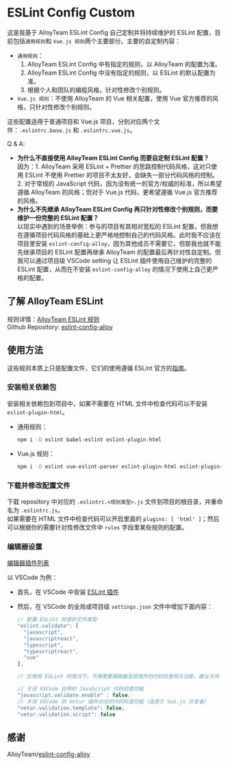# ESLint Config Custom

这是我基于 AlloyTeam ESLint Config 自己定制并将持续维护的 ESLint 配置，目前包括`通用规则`和 `Vue.js 规则`两个主要部分。主要的自定制内容：

* `通用规则`：
  1. AlloyTeam ESLint Config 中有指定的规则，以 AlloyTeam 的配置为准。
  2. AlloyTeam ESLint Config 中没有指定的规则，以 ESLint 的默认配置为准。
  3. 根据个人和团队的编程风格，针对性修改个别规则。
* `Vue.js 规则`：不使用 AlloyTeam 的 Vue 相关配置，使用 Vue 官方推荐的风格，只针对性修改个别规则。

这些配置适用于普通项目和 Vue.js 项目，分别对应两个文件：`.eslintrc.base.js` 和 `.eslintrc.vue.js`。  

Q & A:

* **为什么不直接使用 AlloyTeam ESLint Config 而要自定制 ESLint 配置？**  
因为：1. AlloyTeam 采用 ESLint + Prettier 的思路控制代码风格，这对只使用 ESLint 不使用 Prettier 的项目不太友好，会缺失一部分代码风格的控制。 2. 对于常规的 JavaScript 代码，因为没有统一的官方/权威的标准，所以希望遵循 AlloyTeam 的风格；但对于 Vue.js 代码，更希望遵循 Vue.js 官方推荐的风格。  
* **为什么不先继承 AlloyTeam ESLint Config 再只针对性修改个别规则，而要维护一份完整的 ESLint 配置？**  
以现实中遇到的场景举例：参与的项目有其相对宽松的 ESLint 配置，但我想在遵循项目代码风格的基础上更严格地控制自己的代码风格。此时我不应该在项目里安装 `eslint-config-alloy`，因为其他成员不需要它，但那我也就不能先继承项目的 ESLint 配置再继承 AlloyTeam 的配置最后再针对性自定制。但我可以通过项目级 VSCode setting 让 ESLint 插件使用自己维护的完整的 ESLint 配置，从而在不安装 `eslint-config-alloy` 的情况下使用上自己更严格的配置。

## 了解 AlloyTeam ESLint

规则详情：[AlloyTeam ESLint 规则](https://alloyteam.github.io/eslint-config-alloy/)  
Github Repository: [eslint-config-alloy](https://github.com/AlloyTeam/eslint-config-alloy)

## 使用方法

这些规则本质上只是配置文件，它们的使用遵循 ESLint 官方的[指南](https://eslint.org/docs/user-guide/getting-started)。

### 安装相关依赖包

安装相关依赖包到项目中，如果不需要在 HTML 文件中检查代码可以不安装 `eslint-plugin-html`。

* 通用规则：

  ``` bash
  npm i -D eslint babel-eslint eslint-plugin-html
  ```

* Vue.js 规则：

  ``` bash
  npm i -D eslint vue-eslint-parser eslint-plugin-html eslint-plugin-vue
  ```

### 下载并修改配置文件

下载 repository 中对应的 `.eslintrc.<规则类型>.js` 文件到项目的根目录，并重命名为 `.eslintrc.js`。  
如果需要在 HTML 文件中检查代码可以开启里面的 `plugins: [ 'html' ]`；然后可以根据你的需要针对性修改文件中 `rules` 字段里某些规则的配置。

### 编辑器设置

[编辑器插件列表](https://eslint.org/docs/user-guide/integrations)  

以 VSCode 为例：

* 首先，在 VSCode 中安装 [ESLint 插件](https://marketplace.visualstudio.com/items?itemName=dbaeumer.vscode-eslint)
* 然后，在 VSCode 的全局或项目级 `settings.json` 文件中增加下面内容：

  ```js
  // 配置 ESLint 检查的文件类型
  "eslint.validate": [
    "javascript",
    "javascriptreact",
    "typescript",
    "typescriptreact",
    "vue"
  ],

  // 在使用 ESLint 的情况下，不再需要编辑器及其插件的代码检查相关功能，建议关闭

  // 关闭 VSCode 自带的 JavaScript 代码检查功能
  "javascript.validate.enable" : false,
  // 关闭 VSCode 的 Vetur 插件对应的代码检查功能（适用于 Vue.js 开发者）
  "vetur.validation.template": false,
  "vetur.validation.script": false
  ```

## 感谢

AlloyTeam/[eslint-config-alloy](https://github.com/AlloyTeam/eslint-config-alloy)
